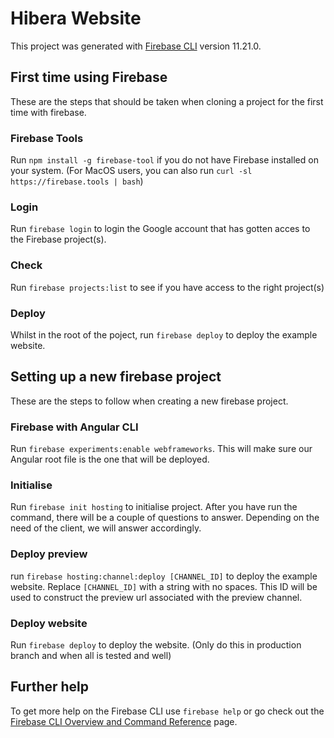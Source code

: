 # Hibera Website

This project was generated with [Firebase CLI](https://github.com/firebase/firebase-tools) version 11.21.0.


## First time using Firebase

These are the steps that should be taken when cloning a project for the first time with firebase.


### Firebase Tools

Run `npm install -g firebase-tool` if you do not have Firebase installed on your system.
(For MacOS users, you can also run `curl -sl https://firebase.tools | bash`)

### Login

Run `firebase login` to login the Google account that has gotten acces to the Firebase project(s).

### Check

Run `firebase projects:list` to see if you have access to the right project(s)

### Deploy

Whilst in the root of the poject, run `firebase deploy` to deploy the example website.


## Setting up a new firebase project

These are the steps to follow when creating a new firebase project.

### Firebase with Angular CLI

Run `firebase experiments:enable webframeworks`. This will make sure our Angular root file is the one that will be deployed.

### Initialise

Run `firebase init hosting` to initialise project. After you have run the command, there will be a couple of questions to answer. Depending on the need of the client, we will answer accordingly.

### Deploy preview

run `firebase hosting:channel:deploy [CHANNEL_ID]` to deploy the example website. Replace `[CHANNEL_ID]` with a string with no spaces. This ID will be used to construct the preview url associated with the preview channel.

### Deploy website
Run `firebase deploy` to deploy the website. (Only do this in production branch and when all is tested and well)

## Further help

To get more help on the Firebase CLI use `firebase help` or go check out the [Firebase CLI Overview and Command Reference](https://firebase.google.com/docs/cli) page.
